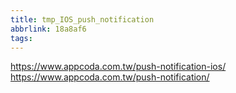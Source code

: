 ```yaml
---
title: tmp_IOS_push_notification
abbrlink: 18a8af6
tags:
---
```

https://www.appcoda.com.tw/push-notification-ios/
https://www.appcoda.com.tw/push-notification/
